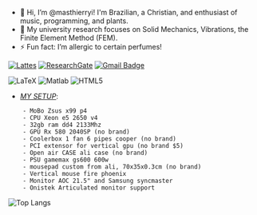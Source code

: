 - 👋 Hi, I’m @masthierryi! I'm Brazilian, a Christian, and enthusiast of music, programming, and plants.
- 👀 My university research focuses on Solid Mechanics, Vibrations, the Finite Element Method (FEM).
- ⚡ Fun fact: I’m allergic to certain perfumes!

[![Lattes](https://img.shields.io/badge/Lattes_CV-lightgray?style=flat-square)](https://www.researchgate.net/profile/Thierry-Melo-Madeira)
[![ResearchGate](https://img.shields.io/badge/ResearchGate-00CCBB?style=flat-square&logo=ResearchGate&logoColor=white)](https://www.researchgate.net/profile/Thierry-Melo-Madeira)
[![Gmail Badge](https://img.shields.io/badge/-Gmail-c14438?style=flat-square&logo=Gmail&logoColor=white&link=mailto:thierrymiqueiasgmail.com)](mailto:thierrymiqueias@gmail.com)

![LaTeX](https://img.shields.io/badge/MATLAB®-blue?style=flat-square&amp%logo=MATLAB)
![Matlab](https://img.shields.io/badge/LaTeX-%23008080.svg?style=flat-square&logo=latex&logoColor=white)
![HTML5](https://img.shields.io/badge/HTML5-%23E34F26.svg?style=flat-square&logo=html5&logoColor=white)

- [_MY SETUP_](https://github.com/user/repository/fork](https://www.youtube.com/shorts/E1gf_QgH1ng)):
```
    - MoBo Zsus x99 p4 
    - CPU Xeon e5 2650 v4
    - 32gb ram dd4 2133Mhz
    - GPU Rx 580 2040SP (no brand)
    - Coolerbox 1 fan 6 pipes cooper (no brand)
    - PCI extensor for vertical gpu (no brand $5)
    - Open air CASE ali case (no brand)
    - PSU gamemax gs600 600w
    - mousepad custom from ali, 70x35x0.3cm (no brand)
    - Vertical mouse fire phoenix
    - Monitor AOC 21.5" and Samsung syncmaster
    - Onistek Articulated monitor support
  ```

![Top Langs](https://github-readme-stats.vercel.app/api/top-langs/?username=masthierryi&size_weight=0.5&count_weight=0.5)

<!---
masthierryi/masthierryi is a ✨ special ✨ repository because its `README.md` (this file) appears on your GitHub profile.
You can click the Preview link to take a look at your changes.
--->

